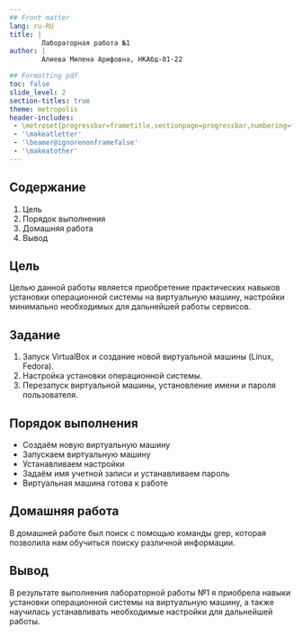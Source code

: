 ```yaml
---
## Front matter
lang: ru-RU
title: |
        Лабораторная работа №1
author: |
        Алиева Милена Арифовна, НКАбд-01-22

## Formatting pdf
toc: false
slide_level: 2
section-titles: true
theme: metropolis
header-includes:
 - \metroset{progressbar=frametitle,sectionpage=progressbar,numbering=fraction}
 - '\makeatletter'
 - '\beamer@ignorenonframefalse'
 - '\makeatother'
---
```


## Содержание

1) Цель
2) Порядок выполнения
3) Домашняя работа
4) Вывод

## Цель

Целью данной работы является приобретение практических навыков установки операционной системы на виртуальную машину, настройки минимально необходимых для дальнейшей работы сервисов.

## Задание

1) Запуск VirtualBox и создание новой виртуальной машины (Linux, Fedora).
2) Настройка установки операционной системы.
3) Перезапуск виртуальной машины, установление имени и пароля пользователя.

## Порядок выполнения 
- Создаём новую виртуальную машину
- Запускаем виртуальную машину
- Устанавливаем настройки
- Задаём имя учетной записи и устанавливаем пароль
- Виртуальная машина готова к работе

## Домашняя работа 

В домашней работе был поиск с помощью команды grep, которая позволила нам обучиться поиску различной информации.

## Вывод 

В результате выполнения лабораторной работы №1 я приобрела навыки установки операционной системы на виртуальную машину, а также научилась устанавливать необходимые настройки для дальнейшей работы.


